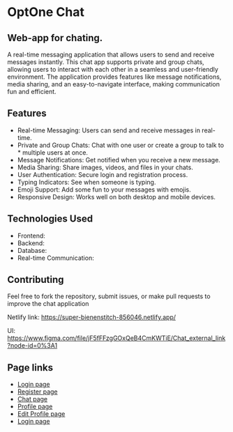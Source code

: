 # OptOne Chat

## Web-app for chating.

A real-time messaging application that allows users to send and receive messages instantly. This chat app supports private and group chats, allowing users to interact with each other in a seamless and user-friendly environment. The application provides features like message notifications, media sharing, and an easy-to-navigate interface, making communication fun and efficient.

## Features

* Real-time Messaging: Users can send and receive messages in real-time.
* Private and Group Chats: Chat with one user or create a group to talk to * multiple users at once.
* Message Notifications: Get notified when you receive a new message.
* Media Sharing: Share images, videos, and files in your chats.
* User Authentication: Secure login and registration process.
* Typing Indicators: See when someone is typing.
* Emoji Support: Add some fun to your messages with emojis.
* Responsive Design: Works well on both desktop and mobile devices.

## Technologies Used

* Frontend:
* Backend:
* Database:
* Real-time Communication:

## Contributing

Feel free to fork the repository, submit issues, or make pull requests to improve the chat application

Netlify link: https://super-bienenstitch-856046.netlify.app/

UI: https://www.figma.com/file/jF5fFFzgGOxQeB4CmKWTiE/Chat_external_link?node-id=0%3A1

## Page links

* [Login page](https://opt-one-messenger.netlify.app/#signin)
* [Register page](https://opt-one-messenger.netlify.app/#signup)
* [Chat page](https://opt-one-messenger.netlify.app/#chat)
* [Profile page](https://opt-one-messenger.netlify.app/#profile)
* [Edit Profile page](https://opt-one-messenger.netlify.app/#profile_edit)
* [Login page](https://opt-one-messenger.netlify.app/#signin)
